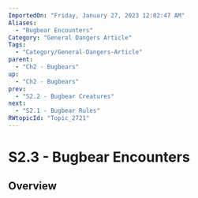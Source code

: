 ```yaml
---
ImportedOn: "Friday, January 27, 2023 12:02:47 AM"
Aliases:
  - "Bugbear Encounters"
Category: "General Dangers Article"
Tags:
  - "Category/General-Dangers-Article"
parent:
  - "Ch2 - Bugbears"
up:
  - "Ch2 - Bugbears"
prev:
  - "S2.2 - Bugbear Creatures"
next:
  - "S2.1 - Bugbear Rules"
RWtopicId: "Topic_2721"
---
```

# S2.3 - Bugbear Encounters
## Overview
